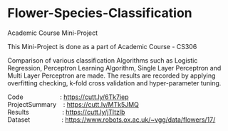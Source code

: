 # Flower-Species-Classification
Academic Course Mini-Project 

This Mini-Project is done as a part of Academic Course - CS306

Comparison of various classification Algorithms such as Logistic Regression, Perceptron Learning Algorithm, Single Layer Perceptron and Multi Layer Perceptron are made.
The results are recorded by applying overfitting checking, k-fold cross validation and hyper-parameter tuning.


Code &nbsp;&nbsp;&nbsp;&nbsp;&nbsp;&nbsp;&nbsp;&nbsp;&nbsp;&nbsp;&nbsp;&nbsp;&nbsp;&nbsp;&nbsp;&nbsp;&nbsp;&nbsp;&nbsp;             : https://cutt.ly/6Tk7iep	 <br />
ProjectSummary &nbsp;&nbsp;&nbsp;: https://cutt.ly/MTk5JMQ	 <br />
Results  &nbsp;&nbsp;&nbsp;  &nbsp;&nbsp;&nbsp;&nbsp;&nbsp; &nbsp;&nbsp;&nbsp;&nbsp;&nbsp;&nbsp;&nbsp;    : https://cutt.ly/jTltzlb  <br />
Dataset  &nbsp;&nbsp;&nbsp; &nbsp;&nbsp;&nbsp;&nbsp;&nbsp; &nbsp;&nbsp;&nbsp;&nbsp;&nbsp;&nbsp;       : https://www.robots.ox.ac.uk/~vgg/data/flowers/17/  <br />



